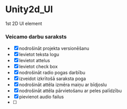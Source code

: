 # Unity2d_UI
1st 2D UI element
### Veicamo darbu saraksts

- [x] nodrošināt projekta versionēšanu
- [x] Ievietot teksta logu
- [x] Ievietot attelus
- [x] Ievietot check box
- [x] nodrošināt radio pogas darbību
- [x] izveidot izkrītošā saraksta poga
- [x] nodrošināt attēla izmēra maiņu ar bīdjoslu
- [x] nodrošināt attēla pārvietošanu ar peles palīdzību
- [x] pievienot audio failus
- [ ] 
